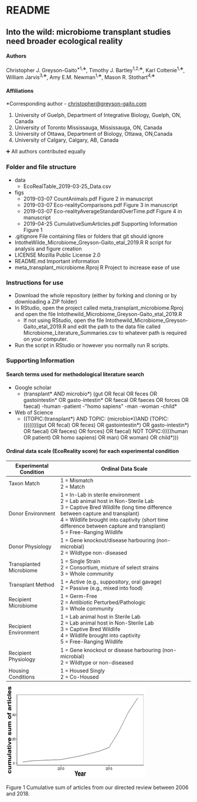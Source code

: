 # README

## Into the wild: microbiome transplant studies need broader ecological reality


#### Authors

Christopher J. Greyson-Gaito<sup>*1,:heavy_plus_sign:</sup>, Timothy J. Bartley<sup>1,2,:heavy_plus_sign:</sup>, Karl Cottenie<sup>1,:heavy_plus_sign:</sup>, William Jarvis<sup>3,:heavy_plus_sign:</sup>, Amy E.M. Newman<sup>1,:heavy_plus_sign:</sup>, Mason R. Stothart<sup>4,:heavy_plus_sign:</sup>

#### Affiliations

*Corresponding author - christopher@greyson-gaito.com

1. University of Guelph, Department of Integrative Biology, Guelph, ON, Canada
2. University of Toronto Mississauga, Mississauga, ON, Canada
3. University of Ottawa, Department of Biology, Ottawa, ON,Canada
4. University of Calgary, Calgary, AB, Canada

:heavy_plus_sign: All authors contributed equally

### Folder and file structure
* data
    * EcoRealTable_2019-03-25_Data.csv
* figs
    * 2019-03-07 CountAnimals.pdf	Figure 2 in manuscript
    * 2019-03-07 Eco-realityComparisons.pdf  Figure 3 in manuscript
    * 2019-03-07 Eco-realityAverageStandardOverTime.pdf  Figure 4 in manuscript
    * 2019-04-25 CumulativeSumArticles.pdf  Supporting Information Figure 1
* .gitignore  File containing files or folders that git should ignore
* IntotheWilde_Microbiome_Greyson-Gaito_etal_2019.R  R script for analysis and figure creation
* LICENSE  Mozilla Public License 2.0
* README.md  Important information
* meta_transplant_microbiome.Rproj  R Project to increase ease of use



### Instructions for use
* Download the whole repository (either by forking and cloning or by downloading a ZIP folder)
* In RStudio, open the project called meta_transplant_microbiome.Rproj and open the file Intothewild_Microbiome_Greyson-Gaito_etal_2019.R
	* If not using RStudio, open the file Intothewild_Microbiome_Greyson-Gaito_etal_2019.R and edit the path to the data file called Microbiome_Literature_Summaries.csv to whatever path is required on your computer.
* Run the script in RStudio or however you normally run R scripts.

### Supporting Information

#### Search terms used for methodological literature search

* Google scholar
	* (transplant* AND microbio*) (gut OR fecal OR feces OR gastointestin* OR gasto-intestin* OR faecal OR faeces OR forces OR faecal) -human -patient -"homo sapiens" -man -woman -child*
* Web of Science
	* ((TOPIC:(transplant*) AND TOPIC: (microbio*))AND (TOPIC: ((((((((gut OR fecal) OR feces) OR gastointestin*) OR gasto-intestin*) OR faecal) OR faeces) OR forces) OR faecal) NOT TOPIC:(((((human OR patient) OR homo sapiens) OR man) OR woman) OR child*)))

#### Ordinal data scale (EcoReality score) for each experimental condition

| Experimental Condition  | Ordinal Data Scale                                                                                                                                                                                                                                                            |
|-------------------------|-------------------------------------------------------------------------------------------------------------------------------------------------------------------------------------------------------------------------------------------------------------------------------|
| Taxon Match             | 1 = Mismatch <br> 2 = Match                                                                                                                                                                                                                                                        |
| Donor Environment       | 1 = In-Lab in sterile environment <br> 2 = Lab animal host in Non-Sterile Lab <br>  3 = Captive Bred Wildlife (long time difference between capture and transplant) <br>  4 = Wildlife brought into captivity (short time difference between capture and transplant) <br> 5 = Free-Ranging Wildlife |
| Donor Physiology        | 1 = Gene knockout/disease harbouring (non-microbial) <br> 2 = Wildtype non-diseased |
| Transplanted Microbiome | 1 = Single Strain <br> 2 = Consortium, mixture of select strains <br> 3 = Whole community |
| Transplant Method       | 1 = Active (e.g., suppository, oral gavage) <br> 2 = Passive (e.g., mixed into food)                                                                                                                                                                                               |
| Recipient Microbiome    | 1 = Germ-Free <br> 2 = Antibiotic Perturbed/Pathologic <br> 3 = Whole community |
| Recipient Environment   | 1 = Lab animal host in Sterile Lab <br> 2 = Lab animal host in Non-Sterile Lab <br> 3 = Captive Bred Wildlife <br> 4 = Wildlife brought into captivity <br> 5 = Free-Ranging Wildlife |
| Recipient Physiology    | 1 = Gene knockout or disease harbouring (non-microbial) <br> 2 = Wildtype or non-diseased |
| Housing Conditions      | 1 = Housed Singly <br> 2 = Co-Housed |

![SI Figure 1](figs/2019-04-25CumulativeSumArticleslarge.png)

Figure 1 Cumulative sum of articles from our directed review between 2006 and 2018.

